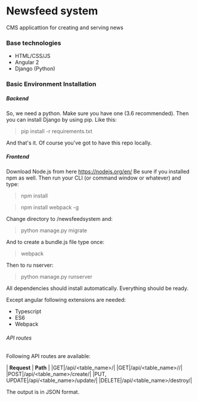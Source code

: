 # Newsfeed system

CMS applicattion for creating and serving news

### Base technologies
- HTML/CSS/JS
- Angular 2
- Django (Python)

### Basic Environment Installation
##### Backend
So, we need a python. Make sure you have one (3.6 recommended). Then you can install Django by using pip. Like this:
>pip install -r requirements.txt

And that's it. Of course you've got to have this repo locally.

##### Frontend
Download Node.js from here https://nodejs.org/en/
Be sure if you installed npm as well. Then run your CLI (or command window or whatever) and type:
>npm install

>npm install webpack -g

Change directory to /newsfeedsystem and:

>python manage.py migrate

And to create a bundle.js file type once:

>webpack

Then to ru nserver:

>python manage.py runserver

All dependencies should install automatically. Everything should be ready.

Except angular following extensions are needed:

- Typescript
- ES6
- Webpack


###### API routes

Following API routes are available:


| **Request**  | **Path**  |
|GET|/api/<table_name>/|
|GET|/api/<table_name>/<id>/|
|POST|/api/<table_name>/create/|
|PUT, UPDATE|/api/<table_name>/update/|
|DELETE|/api/<table_name>/destroy/|


The output is in JSON format.
